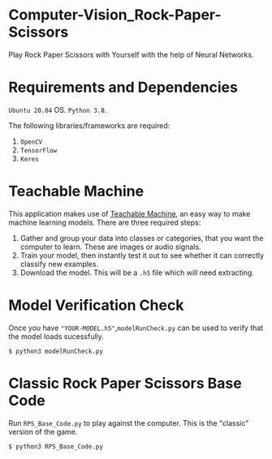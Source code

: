 # Computer-Vision_Rock-Paper-Scissors
Play Rock Paper Scissors with Yourself with the help of Neural Networks.

# Requirements and Dependencies
`Ubuntu 20.04` OS.
`Python 3.8`.

The following libraries/frameworks are required:

1. `OpenCV`
2. `TensorFlow`
3. `Keres`


# Teachable Machine
This application makes use of [Teachable Machine](https://teachablemachine.withgoogle.com/), an easy way to make machine learning models.
There are three required steps:

1. Gather and group your data into classes or categories, that you want the computer to learn. These are images or audio signals.
2. Train your model, then instantly test it out to see whether it can correctly classify new examples.
3. Download the model. This will be a `.h5` file which will need extracting.


# Model Verification Check
Once you have `"YOUR-MODEL.h5"`,`modelRunCheck.py` can be used to verify that the model loads sucessfully. 

`$ python3 modelRunCheck.py`

# Classic Rock Paper Scissors Base Code
Run `RPS_Base_Code.py` to play against the computer.
This is the "classic" version of the game. 

`$ python3 RPS_Base_Code.py`

